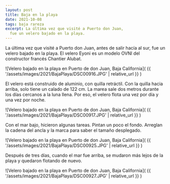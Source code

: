 ```yaml
---
layout: post
title: Baja en la playa
date: 2021-10-08
tags: baja rareza
excerpt: La última vez que visité a Puerto don Juan,
  fue un velero bajado en la playa.
---
```


La última vez que visité a Puerto don Juan, antes de salir hacía al sur,
fue un velero bajado en la playa. El velero Eyoni es un modelo OVNI del
constructor francés Chantier Alubat.

![Velero bajado en la playa en Puerto de don Juan, Baja California](
  {{ '/assets/images/2021/BajaPlaya/DSC00916.JPG' | relative_url }}
)

El velero está construido de aluminio, con quilla retráctil.
Con la quilla hacia arriba, solo tiene un calado de 122 cm.
La marea sale dos metros durante los días cercanos a la luna llena.
Por eso, el velero flota una vez por día y una vez por noche.

![Velero bajado en la playa en Puerto de don Juan, Baja California](
  {{ '/assets/images/2021/BajaPlaya/DSC00917.JPG' | relative_url }}
)

Con el mar bajo, hicieron algunas tareas. Pintan un poco el fondo. Arreglan
la cadena del ancla y la marca para saber el tamaño desplegado.

![Velero bajado en la playa en Puerto de don Juan, Baja California](
  {{ '/assets/images/2021/BajaPlaya/DSC00925.JPG' | relative_url }}
)

Después de tres días, cuando el mar fue arriba, se mudaron más lejos
de la playa y quedaron flotando de nuevo.

![Velero bajado en la playa en Puerto de don Juan, Baja California](
  {{ '/assets/images/2021/BajaPlaya/DSC00927.JPG' | relative_url }}
)

